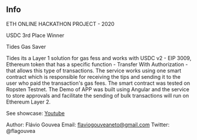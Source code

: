 ## Info

ETH ONLINE HACKATHON PROJECT - 2020

USDC 3rd Place Winner

Tides Gas Saver

Tides its a Layer 1 solution for gas fess and works with USDC v2 - EIP 3009, Ethereum token that has a specific function - Transfer With Authorization - that allows this type of transactions. The service works using one smart contract which is responsible for receiving the tips and sending it to the user who paid the transaction's gas fees. The smart contract was tested on Ropsten Testnet. The Demo of APP was built using Angular and the service to store approvals and facilitate the sending of bulk transactions will run on Ethereum Layer 2.

See showcase: [Youtube](https://www.youtube.com/watch?v=Viv8wM5jOpM)

Author: Flávio Gouvea 
Email: flaviogouveaneto@gmail.com 
Twitter: @flagouvea
